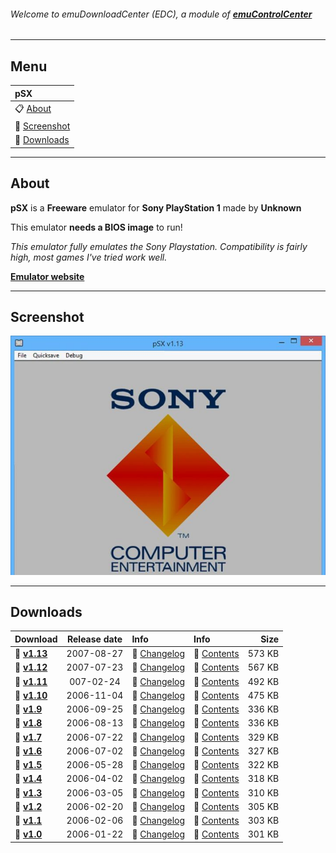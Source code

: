 ###### Welcome to emuDownloadCenter (EDC), a module of [**emuControlCenter**](https://github.com/PhoenixInteractiveNL/emuControlCenter/wiki/)
***
## Menu
| **pSX** |
|:---------|
| :clipboard: [About](#about) |
| :sunrise: [Screenshot](#screenshot) |
| :floppy_disk: [Downloads](#downloads) |
***
## About
**pSX** is a **Freeware** emulator for **Sony PlayStation 1** made by **Unknown**

This emulator **needs a BIOS image** to run!

_This emulator fully emulates the Sony Playstation. Compatibility is fairly high, most games I've tried work well._

[**Emulator website**](http://psxemulator.gazaxian.com/)
***
## Screenshot
![](https://raw.githubusercontent.com/PhoenixInteractiveNL/edc-masterhook/master/downloadhooks/psx/psx_screen.jpg)
***
## Downloads
| Download | Release date  | Info       | Info       | Size       |
|:---------|:-------------:|:-----------|:-----------|-----------:|
| :floppy_disk: [**v1.13**](https://github.com/PhoenixInteractiveNL/edc-repo0001/raw/master/psx/1.13.7z) | 2007-08-27 | :page_facing_up: [Changelog](https://github.com/PhoenixInteractiveNL/edc-repo0001/blob/master/psx/1.13_changelog.txt) | :mag_right: [Contents](https://github.com/PhoenixInteractiveNL/edc-repo0001/blob/master/psx/1.13_contents.txt) | 573 KB |
| :floppy_disk: [**v1.12**](https://github.com/PhoenixInteractiveNL/edc-repo0001/raw/master/psx/1.12.7z) | 2007-07-23 | :page_facing_up: [Changelog](https://github.com/PhoenixInteractiveNL/edc-repo0001/blob/master/psx/1.12_changelog.txt) | :mag_right: [Contents](https://github.com/PhoenixInteractiveNL/edc-repo0001/blob/master/psx/1.12_contents.txt) | 567 KB |
| :floppy_disk: [**v1.11**](https://github.com/PhoenixInteractiveNL/edc-repo0001/raw/master/psx/1.11.7z) | 007-02-24 | :page_facing_up: [Changelog](https://github.com/PhoenixInteractiveNL/edc-repo0001/blob/master/psx/1.11_changelog.txt) | :mag_right: [Contents](https://github.com/PhoenixInteractiveNL/edc-repo0001/blob/master/psx/1.11_contents.txt) | 492 KB |
| :floppy_disk: [**v1.10**](https://github.com/PhoenixInteractiveNL/edc-repo0001/raw/master/psx/1.10.7z) | 2006-11-04 | :page_facing_up: [Changelog](https://github.com/PhoenixInteractiveNL/edc-repo0001/blob/master/psx/1.10_changelog.txt) | :mag_right: [Contents](https://github.com/PhoenixInteractiveNL/edc-repo0001/blob/master/psx/1.10_contents.txt) | 475 KB |
| :floppy_disk: [**v1.9**](https://github.com/PhoenixInteractiveNL/edc-repo0001/raw/master/psx/1.9.7z) | 2006-09-25 | :page_facing_up: [Changelog](https://github.com/PhoenixInteractiveNL/edc-repo0001/blob/master/psx/1.9_changelog.txt) | :mag_right: [Contents](https://github.com/PhoenixInteractiveNL/edc-repo0001/blob/master/psx/1.9_contents.txt) | 336 KB |
| :floppy_disk: [**v1.8**](https://github.com/PhoenixInteractiveNL/edc-repo0001/raw/master/psx/1.8.7z) | 2006-08-13 | :page_facing_up: [Changelog](https://github.com/PhoenixInteractiveNL/edc-repo0001/blob/master/psx/1.8_changelog.txt) | :mag_right: [Contents](https://github.com/PhoenixInteractiveNL/edc-repo0001/blob/master/psx/1.8_contents.txt) | 336 KB |
| :floppy_disk: [**v1.7**](https://github.com/PhoenixInteractiveNL/edc-repo0001/raw/master/psx/1.7.7z) | 2006-07-22 | :page_facing_up: [Changelog](https://github.com/PhoenixInteractiveNL/edc-repo0001/blob/master/psx/1.7_changelog.txt) | :mag_right: [Contents](https://github.com/PhoenixInteractiveNL/edc-repo0001/blob/master/psx/1.7_contents.txt) | 329 KB |
| :floppy_disk: [**v1.6**](https://github.com/PhoenixInteractiveNL/edc-repo0001/raw/master/psx/1.6.7z) | 2006-07-02 | :page_facing_up: [Changelog](https://github.com/PhoenixInteractiveNL/edc-repo0001/blob/master/psx/1.6_changelog.txt) | :mag_right: [Contents](https://github.com/PhoenixInteractiveNL/edc-repo0001/blob/master/psx/1.6_contents.txt) | 327 KB |
| :floppy_disk: [**v1.5**](https://github.com/PhoenixInteractiveNL/edc-repo0001/raw/master/psx/1.5.7z) | 2006-05-28 | :page_facing_up: [Changelog](https://github.com/PhoenixInteractiveNL/edc-repo0001/blob/master/psx/1.5_changelog.txt) | :mag_right: [Contents](https://github.com/PhoenixInteractiveNL/edc-repo0001/blob/master/psx/1.5_contents.txt) | 322 KB |
| :floppy_disk: [**v1.4**](https://github.com/PhoenixInteractiveNL/edc-repo0001/raw/master/psx/1.4.7z) | 2006-04-02 | :page_facing_up: [Changelog](https://github.com/PhoenixInteractiveNL/edc-repo0001/blob/master/psx/1.4_changelog.txt) | :mag_right: [Contents](https://github.com/PhoenixInteractiveNL/edc-repo0001/blob/master/psx/1.4_contents.txt) | 318 KB |
| :floppy_disk: [**v1.3**](https://github.com/PhoenixInteractiveNL/edc-repo0001/raw/master/psx/1.3.7z) | 2006-03-05 | :page_facing_up: [Changelog](https://github.com/PhoenixInteractiveNL/edc-repo0001/blob/master/psx/1.3_changelog.txt) | :mag_right: [Contents](https://github.com/PhoenixInteractiveNL/edc-repo0001/blob/master/psx/1.3_contents.txt) | 310 KB |
| :floppy_disk: [**v1.2**](https://github.com/PhoenixInteractiveNL/edc-repo0001/raw/master/psx/1.2.7z) | 2006-02-20 | :page_facing_up: [Changelog](https://github.com/PhoenixInteractiveNL/edc-repo0001/blob/master/psx/1.2_changelog.txt) | :mag_right: [Contents](https://github.com/PhoenixInteractiveNL/edc-repo0001/blob/master/psx/1.2_contents.txt) | 305 KB |
| :floppy_disk: [**v1.1**](https://github.com/PhoenixInteractiveNL/edc-repo0001/raw/master/psx/1.1.7z) | 2006-02-06 | :page_facing_up: [Changelog](https://github.com/PhoenixInteractiveNL/edc-repo0001/blob/master/psx/1.1_changelog.txt) | :mag_right: [Contents](https://github.com/PhoenixInteractiveNL/edc-repo0001/blob/master/psx/1.1_contents.txt) | 303 KB |
| :floppy_disk: [**v1.0**](https://github.com/PhoenixInteractiveNL/edc-repo0001/raw/master/psx/1.0.7z) | 2006-01-22 | :page_facing_up: [Changelog](https://github.com/PhoenixInteractiveNL/edc-repo0001/blob/master/psx/1.0_changelog.txt) | :mag_right: [Contents](https://github.com/PhoenixInteractiveNL/edc-repo0001/blob/master/psx/1.0_contents.txt) | 301 KB |
